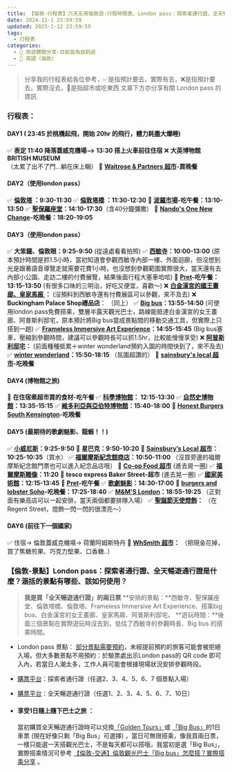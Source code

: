 ```yaml
---
title: 【倫敦-行程表】六天五夜倫敦遊-行程時間表、London pass：探索者通行證、全天暢遊通行證是什麼？涵括的景點有哪些、該如何使用？
date: 2024-11-1 23:59:59
updated: 2025-1-12 23:59:59
tags:
  - 行程表
categories: 
  - 🌴 旅遊體驗分享-目前皆為自助遊
  - 🥥 英國（倫敦） 
---
```

>分享我的行程表給各位參考，✅是指預計要去，實際有去，❌是指預計要去，實際沒去，🍜是指超市或吃東西 
>文章下方亦分享有關 London pass 的資訊
<!-- more -->
### 行程表：
#### DAY1  ( 23:45 於桃機起飛，開始 20hr 的飛行，體力耗盡大爆睡)
✅ **表定 11:40 降落蓋威克機場--> 13:30 搭上火車前往住宿**
❌ **大英博物館 BRITISH MUSEUM**  
（太累了出不了門...躺在床上睏）
🍜 **[Waitrose & Partners 超市](https://taoudjiji.github.io/blog/london/L-trans%20and%20food/L-food/?highlight=%E6%B3%A2%E7%BE%85%E5%B8%82%E5%A0%B4)-買晚餐**

#### DAY2（使用london pass）
✅ **[倫敦塔](https://taoudjiji.github.io/blog/london/L-spot/tower%20of%20london/?highlight=%E5%80%AB%E6%95%A6%E5%A1%94+%28tower+of+london%29) ：9:30-11:30**
✅ **[倫敦塔橋](https://taoudjiji.github.io/blog/london/L-spot/Tower%20Bridge/?highlight=%E5%80%AB%E6%95%A6%E5%A1%94%E6%A9%8B+%28tower+bridge) ：11:30-12:30**
🍜 **[波羅市場](https://taoudjiji.github.io/blog/london/L-trans%20and%20food/L-food/?highlight=%E6%B3%A2%E7%BE%85%E5%B8%82%E5%A0%B4)-吃午餐：13:10-13:50**
✅ **[聖保羅座堂](https://taoudjiji.github.io/blog/london/L-spot/St.%20Paul's%20Cathedral/?highlight=%E8%81%96%E4%BF%9D%E7%BE%85%E5%BA%A7%E5%A0%82+%28st.+paul%27s+cathedral%29)：14:10-17:30**（含40分鐘彌撒）
🍜 **[Nando's One New Change](https://taoudjiji.github.io/blog/london/L-trans%20and%20food/L-food/?highlight=nando%27s+one+new+change)-吃晚餐：18:20-19:05**

#### DAY3（使用london pass）
✅ **大笨鐘、倫敦眼：9:25-9:50**
(從遠處看看拍照)
✅ **[西敏寺](https://taoudjiji.github.io/blog/london/L-spot/Westminster%20Abbey/?highlight=%E8%A5%BF%E6%95%8F%E5%AF%BA+%28westminster+abbey%29)：10:00-13:00**
(原本預計時間是抓1.5小時，當初知道會參觀西敏寺內部一樓、外面迴廊，但沒想到光是跟著語音導覽走就需要花費1小時，也沒想到參觀範圍實際很大，當天還有去內部小公園、走訪二樓的付費展覽，結果後面行程大塞車哈哈)
🍜 **[Pret](https://taoudjiji.github.io/blog/london/L-trans%20and%20food/L-food/?highlight=nando%27s+one+new+change)-吃午餐：13:15-13:50**
(有很多口味的三明治，好吃又便宜，喜歡～)
❌ **[白金漢宮的國王畫廊、皇家馬廄 ](https://taoudjiji.github.io/blog/london/L-spot/The%20King's%20Gallery%E3%80%81The%20Royal%20Mews%E3%80%81Apsley%20House/?highlight=%E7%99%BD%E9%87%91%E6%BC%A2%E5%AE%AE%E7%9A%84%E5%A5%B3%E7%8E%8B%E7%95%AB%E5%BB%8A)：**
(沒預料到西敏寺還有付費展區可以參觀，來不及去)
❌ **Buckingham Palace Shop禮品店**：
（同上）
✅ **[Big bus](https://taoudjiji.github.io/blog/london/L-trans%20and%20food/L-big%20bus/?highlight=big+bus)：13:55-14:50** 
(可使用london pass免費搭乘，雙層半露天觀光巴士，路線能抵達白金漢宮的女王畫廊、阿普斯利邸宅，原本預計將Big bus當成景點間的移動交通工具，但實際上只搭到一趟)
✅ **[Frameless Immersive Art Experience](https://taoudjiji.github.io/blog/london/L-spot/Frameless%20Immersive%20Art%20Experience/?highlight=frameless+immersive+art+experience)：14:55-15:45**
(Big bus塞車，壓縮到參觀時間，建議可以參觀時長可以抓1.5hr，比較能慢慢享受)
❌ **[阿普斯利邸宅](https://taoudjiji.github.io/blog/london/L-spot/The%20King's%20Gallery%E3%80%81The%20Royal%20Mews%E3%80%81Apsley%20House/?highlight=%E7%99%BD%E9%87%91%E6%BC%A2%E5%AE%AE%E7%9A%84%E5%A5%B3%E7%8E%8B%E7%95%AB%E5%BB%8A)：**
(前面種種抵累＋winter wonderland預約入園的時間快到了，來不及去)
✅ **[winter wonderland](https://taoudjiji.github.io/blog/london/L-spot/winter%20wonderland%20%20guide%20and%20experience/?highlight=winter+wonderland)：15:50-18:15**
（氛圍超讚的）
🍜 **[sainsbury's local 超市](https://taoudjiji.github.io/blog/london/L-trans%20and%20food/L-food/?highlight=nando%27s+one+new+change)-吃晚餐**


#### DAY4 (博物館之旅)
🍜 **在住宿煮超市買的食材-吃午餐**
✅ **[科學博物館](https://taoudjiji.github.io/blog/london/L-spot/Science%20Museum/?highlight=%E7%A7%91%E5%AD%B8%E5%8D%9A%E7%89%A9%E9%A4%A8+%28science+museum%29)： 12:15-13:30**
✅ **[自然史博物館](https://taoudjiji.github.io/blog/london/L-spot/Natural%20History%20Museum/?highlight=%E8%87%AA%E7%84%B6%E5%8F%B2%E5%8D%9A%E7%89%A9%E9%A4%A8+%28natural+history+museum%29)：13:35-15:15**
✅ **[維多利亞與亞伯特博物館](https://taoudjiji.github.io/blog/london/L-spot/VA%20Museum/?highlight=%E7%B6%AD%E5%A4%9A%E5%88%A9%E4%BA%9E%E8%88%87%E4%BA%9E%E4%BC%AF%E7%89%B9%E5%8D%9A%E7%89%A9%E9%A4%A8+%28victoria+and+albert+museum%29)：15:40-18:00**
🍜 **[Honest Burgers South Kensington](https://taoudjiji.github.io/blog/london/L-trans%20and%20food/L-food/?highlight=nando%27s+one+new+change)-吃晚餐**

#### DAY5 (最期待的歌劇魅影、龍蝦！！)
✅ **[小威尼斯](https://taoudjiji.github.io/blog/london/L-spot/little%20venice/?highlight=%E5%B0%8F%E5%A8%81%E5%B0%BC%E6%96%AF+%28little+venice%29)：9:25-9:50**
🍜 **星巴克：9:50-10:20**
🍜 **[Sainsbury’s Local 超市](https://taoudjiji.github.io/blog/london/L-trans%20and%20food/L-food/?highlight=nando%27s+one+new+change)：10:25-10:35**（買水）
✅ **[福爾摩斯紀念館商店](https://taoudjiji.github.io/blog/london/L-spot/Sherlock%20Holmes%20Museum/?highlight=%E7%A6%8F%E7%88%BE%E6%91%A9%E6%96%AF%E9%9B%95%E5%83%8F)：10:50-11:00**
（沒買旁邊的福爾摩斯紀念館門票也可以進入紀念品店哦）
🍜 **[Co-op Food 超市](https://taoudjiji.github.io/blog/london/L-trans%20and%20food/L-food/?highlight=nando%27s+one+new+change)** (進去晃一圈)
✅ **[福爾摩斯雕像](https://taoudjiji.github.io/blog/london/L-spot/Sherlock%20Holmes%20Museum/?highlight=%E7%A6%8F%E7%88%BE%E6%91%A9%E6%96%AF%E9%9B%95%E5%83%8F)：11:20**
🍜 **tesco express Baker Street-超市** (進去晃一圈)
✅ **[國家美術館](https://taoudjiji.github.io/blog/london/L-spot/National%20Art%20Museum/?highlight=%E5%9C%8B%E5%AE%B6%E7%BE%8E%E8%A1%93%E9%A4%A8+%28national+art+museum%29)：12:15-13:45**
🍜 **[Pret](https://taoudjiji.github.io/blog/london/L-trans%20and%20food/L-food/?highlight=nando%27s+one+new+change)-吃午餐**
✅ **[歌劇魅影](https://taoudjiji.github.io/blog/london/L-spot/Phantom%20of%20the%20Opera/?highlight=%E6%AD%8C%E5%8A%87%E9%AD%85%E5%BD%B1+%28phantom+of+the+opera%29)：14:30-17:00**
🍜 **[burgers and lobster Soho](https://taoudjiji.github.io/blog/london/L-trans%20and%20food/L-food/?highlight=nando%27s+one+new+change)-吃晚餐：17:25-18:40**
✅ **[M&M'S London](https://taoudjiji.github.io/blog/london/L-trans%20and%20food/L-food/?highlight=nando%27s+one+new+change)：18:55-19:25**
（正對面有樂高店可以一起安排，當天兩個都要排隊入場）
✅ **[聖誕節天使燈飾](https://taoudjiji.github.io/blog/london/L-trans%20and%20food/L-food/?highlight=nando%27s+one+new+change)：**
（在Regent Street，燈飾一閃一閃的很漂亮～）

#### DAY6  (前往下一個國家)
✅ 住宿-> 倫敦蓋威克機場-> 荷蘭阿姆斯特丹
🍜 **[WhSmith 超市](https://taoudjiji.github.io/blog/london/L-trans%20and%20food/L-food/?highlight=nando%27s+one+new+change)：** 
（把現金花掉，買了焦糖煎果、巧克力堅果、口香糖..）

### 【倫敦-景點】London pass：探索者通行證、全天暢遊通行證是什麼？涵括的景點有哪些、該如何使用？</font> 
>**我是買「全天暢遊通行證」的兩日票**
>**安排的景點：**西敏寺、聖保羅座堂、倫敦塔橋、倫敦塔、Frameless Immersive Art Experience、搭乘big bus、白金漢宮的女王畫廊、皇家馬廄、阿普斯利邸宅。
>**遊玩時間：**後面三個景點在實際遊玩時沒去到，低估了西敏寺的參觀時長、Big bus 的搭乘時間。

 + London pass 景點：
[部分景點需要預約](https://londonpass.com/en/reservations)，未經提前預約的旅客可能會被拒絕入場，但大多數景點不用預約：於驗票處出示London pass的 QR code 即可入內，若當日人潮太多，工作人員可能會根據現場狀況安排參觀時段。

 + [購票平台](https://www.klook.com/zh-TW/activity/18510-explorer-pass-london/)：探索者通行證（任選2、3、4、5、6、7 個景點入場）
  + [購票平台](https://www.kkday.com/zh-tw/product/5019-london-all-inclusive-pass?cid=4029)：全天暢遊通行證（任選1、2、3、4、5、6、7、10日）

+ #### 享受1日隨上隨下巴士之旅 ：
  當初購買全天暢遊通行證時可以兌換[「Golden Tours」](  https://goldentours.com)或  [「Big Bus」](  https://bigbustours.com)的1日車票 (現在好像只剩「Big Bus」可選擇) ，當日可無限搭乘，像我買兩日票，一樣只能選一天搭觀光巴士，不是每天都可以搭哦，我當初是選「Big Bus」，實際搭乘情況可參考  [【倫敦-交通】倫敦觀光巴士「Big bus」怎麼搭？實際搭乘分享](https://taoudjiji.github.io/blog/london/L-trans%20and%20food/L-big%20bus/?highlight=big+bus) 。